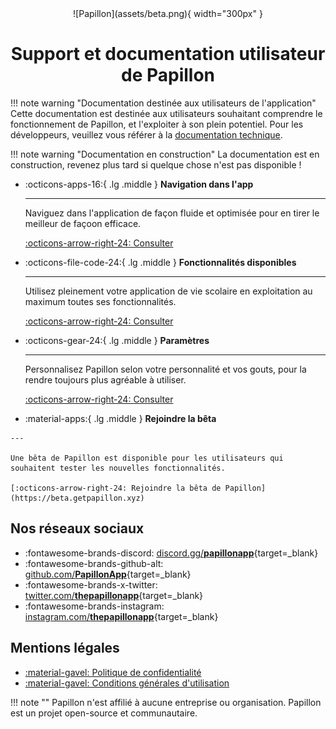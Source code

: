 

<center>
![Papillon](assets/beta.png){ width="300px" }

# Support et documentation utilisateur de Papillon

</center>


!!! note warning "Documentation destinée aux utilisateurs de l'application"
    Cette documentation est destinée aux utilisateurs souhaitant comprendre le fonctionnement de Papillon, et l'exploiter à son plein potentiel.
    Pour les développeurs, veuillez vous référer à la [documentation technique](https://docs.getpapillon.xyz/).

!!! note warning "Documentation en construction"
    La documentation est en construction, revenez plus tard si quelque chose n'est pas disponible !

<div class="grid cards" markdown>

-   :octicons-apps-16:{ .lg .middle } __Navigation dans l'app__

    ---

    Naviguez dans l'application de façon fluide et optimisée pour en tirer le meilleur de façoon efficace.

    [:octicons-arrow-right-24: Consulter](navigation/index.md)

-   :octicons-file-code-24:{ .lg .middle } __Fonctionnalités disponibles__

    ---

    Utilisez pleinement votre application de vie scolaire en exploitation au maximum toutes ses fonctionnalités.

    [:octicons-arrow-right-24: Consulter](fonctionnalites/index.md)

-   :octicons-gear-24:{ .lg .middle } __Paramètres__

    ---

    Personnalisez Papillon selon votre personnalité et vos gouts, pour la rendre toujours plus agréable à utiliser.


    [:octicons-arrow-right-24: Consulter](parametres/index.md)

-    :material-apps:{ .lg .middle } __Rejoindre la bêta__

    ---

    Une bêta de Papillon est disponible pour les utilisateurs qui souhaitent tester les nouvelles fonctionnalités.

    [:octicons-arrow-right-24: Rejoindre la bêta de Papillon](https://beta.getpapillon.xyz)

</div>

## Nos réseaux sociaux

<div class="grid cards" markdown>

- :fontawesome-brands-discord: [discord.gg/__papillonapp__](https://discord.gg/papillonapp){target=_blank}
- :fontawesome-brands-github-alt: [github.com/__PapillonApp__](https://github.com/PapillonApp){target=_blank}
- :fontawesome-brands-x-twitter: [twitter.com/__thepapillonapp__](https://twitter.com/thepapillonapp){target=_blank}
- :fontawesome-brands-instagram: [instagram.com/__thepapillonapp__](https://instagram.com/thepapillonapp){target=_blank}

</div>

## Mentions légales
- [:material-gavel: Politique de confidentialité](documents/privacy-policy)
- [:material-gavel: Conditions générales d'utilisation](documents/terms-of-service)

!!! note ""
    Papillon n'est affilié à aucune entreprise ou organisation. Papillon est un projet open-source et communautaire.